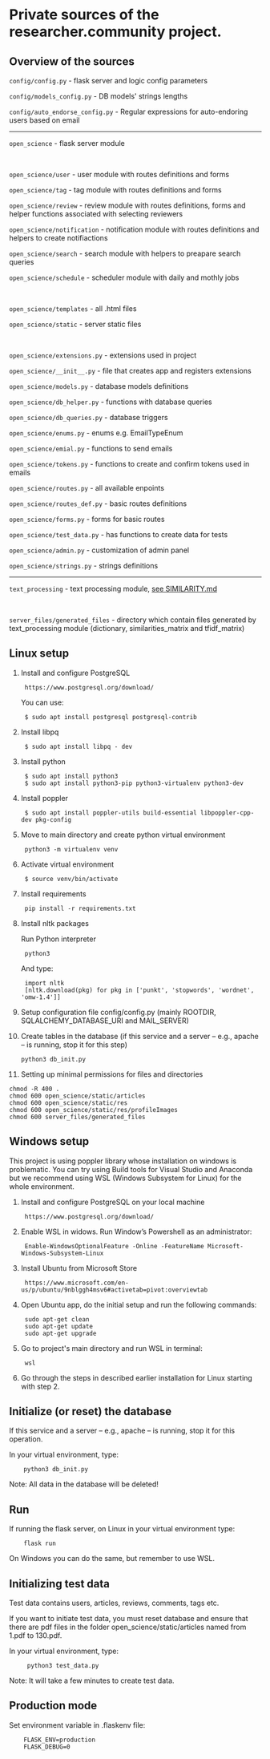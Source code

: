 # Private sources of the researcher.community project.

Overview of the sources
-----------------------

`config/config.py` - flask server and logic config parameters

`config/models_config.py` - DB models' strings lengths

`config/auto_endorse_config.py` - Regular expressions for auto-endoring users based on email

------------------

`open_science` - flask server module

 <br />

`open_science/user` - user module with routes definitions and forms

`open_science/tag` - tag module with routes definitions and forms

`open_science/review` - review module with routes definitions, forms and helper functions associated with selecting reviewers

`open_science/notification` - notification module with routes definitions and helpers to create notifiactions

`open_science/search` - search module with helpers to preapare search queries 

`open_science/schedule` - scheduler module with daily and mothly jobs

 <br />

`open_science/templates` - all .html files

`open_science/static` - server static files

 <br />

`open_science/extensions.py` - extensions used in project

`open_science/__init__.py` - file that creates app and registers extensions

`open_science/models.py` - database models definitions

`open_science/db_helper.py` - functions with database queries

`open_science/db_queries.py` - database triggers

`open_science/enums.py` - enums e.g. EmailTypeEnum

`open_science/emial.py` - functions to send emails

`open_science/tokens.py` - functions to create and confirm tokens used in emails

`open_science/routes.py` - all available enpoints

`open_science/routes_def.py` - basic routes definitions

`open_science/forms.py` - forms for basic routes

`open_science/test_data.py` - has functions to create data for tests

`open_science/admin.py` - customization of admin panel

`open_science/strings.py` - strings definitions

------------------

`text_processing` - text processing module, [see SIMILARITY.md](SIMILARITY.md)

 <br />
 
`server_files/generated_files` - directory which contain files generated by text_processing module (dictionary, similarities_matrix and tfidf_matrix)

Linux setup
-----------

1. Install and configure PostgreSQL

        https://www.postgresql.org/download/
    
    You can use:

        $ sudo apt install postgresql postgresql-contrib

2. Install libpq

        $ sudo apt install libpq - dev
    
3. Install python

        $ sudo apt install python3
        $ sudo apt install python3-pip python3-virtualenv python3-dev
    
4. Install poppler 
  
        $ sudo apt install poppler-utils build-essential libpoppler-cpp-dev pkg-config
      
5. Move to main directory and create python virtual environment

        python3 -m virtualenv venv
  
6. Activate virtual environment

        $ source venv/bin/activate
  
7. Install requirements
  
        pip install -r requirements.txt
  
8. Install nltk packages
  
    Run Python interpreter 
     
        python3
     
    And type:
   
        import nltk
        [nltk.download(pkg) for pkg in ['punkt', 'stopwords', 'wordnet', 'omw-1.4']]
     
9. Setup configuration file   config/config.py (mainly ROOTDIR, SQLALCHEMY_DATABASE_URI and MAIL_SERVER)
      
10. Create tables in the database (if this service and a server – e.g., apache – is running, stop it for this step)

        python3 db_init.py

11. Setting up minimal permissions for files and directories
  
   `chmod -R 400 .` <br />
   `chmod 600 open_science/static/articles` <br />
   `chmod 600 open_science/static/res` <br />
   `chmod 600 open_science/static/res/profileImages` <br />
   `chmod 600 server_files/generated_files` <br />



Windows setup
-------------

This project is using poppler library whose installation on windows is problematic. You can try using Build tools for Visual Studio and Anaconda but we recommend using WSL (Windows Subsystem for Linux) for the whole environment.
      
1. Install and configure PostgreSQL on your local machine
  
        https://www.postgresql.org/download/
  
2. Enable WSL in widows. Run Window’s Powershell as an administrator:
     
        Enable-WindowsOptionalFeature -Online -FeatureName Microsoft-Windows-Subsystem-Linux
    
3. Install Ubuntu from Microsoft Store
  
        https://www.microsoft.com/en-us/p/ubuntu/9nblggh4msv6#activetab=pivot:overviewtab

4. Open Ubuntu app, do the initial setup and run the following commands:
      
        sudo apt-get clean
        sudo apt-get update
        sudo apt-get upgrade
    
5. Go to project's main directory and run WSL in terminal:

        wsl

6. Go through the steps in described earlier installation for Linux starting with step 2.
 


Initialize (or reset) the database
----------------------------------
If this service and a server – e.g., apache – is running, stop it for this operation.

In your virtual environment, type:

        python3 db_init.py

Note: All data in the database will be deleted! 


Run
---

If running the flask server, on Linux in your virtual environment type:

        flask run
 
On Windows you can do the same, but remember to use WSL.


Initializing test data
----------------------

Test data contains users, articles, reviews, comments, tags etc.

If you want to initiate test data, you must reset database and ensure that there are pdf files in the folder open_science/static/articles named from 1.pdf to 130.pdf.

In your virtual environment, type:

         python3 test_data.py

Note: It will take a few minutes to create test data.


Production mode
---------------

Set environment variable in .flaskenv file:

        FLASK_ENV=production
        FLASK_DEBUG=0

